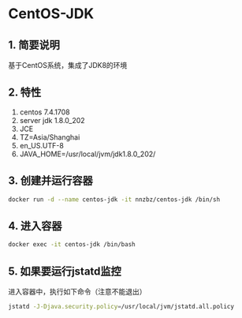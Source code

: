 # CentOS-JDK

## 1. 简要说明

基于CentOS系统，集成了JDK8的环境

## 2. 特性

1. centos 7.4.1708
2. server jdk 1.8.0_202
3. JCE
4. TZ=Asia/Shanghai
5. en_US.UTF-8
6. JAVA_HOME=/usr/local/jvm/jdk1.8.0_202/

## 3. 创建并运行容器

```sh
docker run -d --name centos-jdk -it nnzbz/centos-jdk /bin/sh
```

## 4. 进入容器

```sh
docker exec -it centos-jdk /bin/bash
```

## 5. 如果要运行jstatd监控

进入容器中，执行如下命令（注意不能退出）

```sh
jstatd -J-Djava.security.policy=/usr/local/jvm/jstatd.all.policy
```